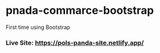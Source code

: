 # pnada-commarce-bootstrap
First time using Bootstrap


### Live Site: https://pols-panda-site.netlify.app/
